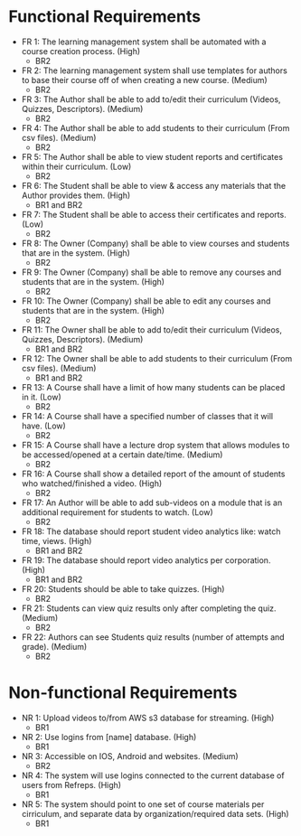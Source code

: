 # Functional Requirements
- FR 1: The learning management system shall be automated with a course creation process. (High)
  - BR2 
- FR 2: The learning management system shall use templates for authors to base their course off of when creating a new course. (Medium)
  - BR2
- FR 3: The Author shall be able to add to/edit their curriculum (Videos, Quizzes, Descriptors). (Medium)
  - BR2
- FR 4: The Author shall be able to add students to their curriculum (From csv files). (Medium)
  - BR2
- FR 5: The Author shall be able to view student reports and certificates within their curriculum. (Low)
  - BR2
- FR 6: The Student shall be able to view & access any materials that the Author provides them. (High)
  - BR1 and BR2
- FR 7: The Student shall be able to access their certificates and reports. (Low)
  - BR2
- FR 8: The Owner (Company) shall be able to view courses and students that are in the system. (High)
  - BR2
- FR 9: The Owner (Company) shall be able to remove any courses and students that are in the system. (High)
  - BR2
- FR 10: The Owner (Company) shall be able to edit any courses and students that are in the system. (High)
  - BR2
- FR 11: The Owner shall be able to add to/edit their curriculum (Videos, Quizzes, Descriptors). (Medium)
  - BR1 and BR2
- FR 12: The Owner shall be able to add students to their curriculum (From csv files). (Medium)
  - BR1 and BR2
- FR 13: A Course shall have a limit of how many students can be placed in it. (Low)
  - BR2
- FR 14: A Course shall have a specified number of classes that it will have. (Low)
  - BR2
- FR 15: A Course shall have a lecture drop system that allows modules to be accessed/opened at a certain date/time. (Medium)
  - BR2
- FR 16: A Course shall show a detailed report of the amount of students who watched/finished a video. (High)
  - BR2
- FR 17: An Author will be able to add sub-videos on a module that is an additional requirement for students to watch. (Low)
  - BR2
- FR 18: The database should report student video analytics like: watch time, views. (High)
  - BR1 and BR2
- FR 19: The database should report video analytics per corporation. (High)
  - BR1 and BR2
- FR 20: Students should be able to take quizzes. (High)
  - BR2
- FR 21: Students can view quiz results only after completing the quiz. (Medium)
  - BR2
- FR 22: Authors can see Students quiz results (number of attempts and grade). (Medium)
  - BR2



# Non-functional Requirements
- NR 1: Upload videos to/from AWS s3 database for streaming. (High)
  - BR1
- NR 2: Use logins from [name] database. (High)
  - BR1
- NR 3: Accessible on IOS, Android and websites. (Medium)
  - BR2
- NR 4: The system will use logins connected to the current database of users from Refreps. (High) 
  - BR1
- NR 5: The system should point to one set of course materials per cirriculum, and separate data by organization/required data sets. (High)
  - BR1
